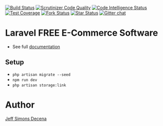 [![Build Status](https://travis-ci.org/Laracommerce/laracom.svg?branch=master)](https://travis-ci.org/Laracommerce/laracom)
[![Scrutinizer Code Quality](https://scrutinizer-ci.com/g/Laracommerce/laracom/badges/quality-score.png?b=master)](https://scrutinizer-ci.com/g/Laracommerce/laracom/?branch=master)
[![Code Intelligence Status](https://scrutinizer-ci.com/g/Laracommerce/laracom/badges/code-intelligence.svg?b=master)](https://scrutinizer-ci.com/code-intelligence)
[![Test Coverage](https://img.shields.io/codecov/c/github/Laracommerce/laracom/master.svg)](https://codecov.io/github/Laracommerce/laracom?branch=master)
[![Fork Status](https://img.shields.io/github/forks/Laracommerce/laracom.svg)](https://github.com/Laracommerce/laracom)
[![Star Status](https://img.shields.io/github/stars/Laracommerce/laracom.svg)](https://github.com/Laracommerce/laracom)
[![Gitter chat](https://badges.gitter.im/gitterHQ/gitter.png)](https://gitter.im/larac0m/Lobby)

# Laravel FREE E-Commerce Software

- See full [documentation](https://shop.laracom.net/docs)

## Setup
* `php artisan migrate --seed`
* `npm run dev`
* `php artisan storage:link`

# Author

[Jeff Simons Decena](https://jsdecena.me)
